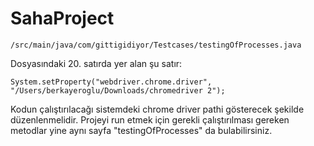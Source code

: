 # SahaProject

```
/src/main/java/com/gittigidiyor/Testcases/testingOfProcesses.java
```
Dosyasındaki 20. satırda yer alan şu satır:
```
System.setProperty("webdriver.chrome.driver", "/Users/berkayeroglu/Downloads/chromedriver 2");
```
Kodun çalıştırılacağı sistemdeki chrome driver pathi gösterecek şekilde düzenlenmelidir.
Projeyi run etmek için gerekli çalıştırılması gereken metodlar yine aynı sayfa "testingOfProcesses" da bulabilirsiniz.  


